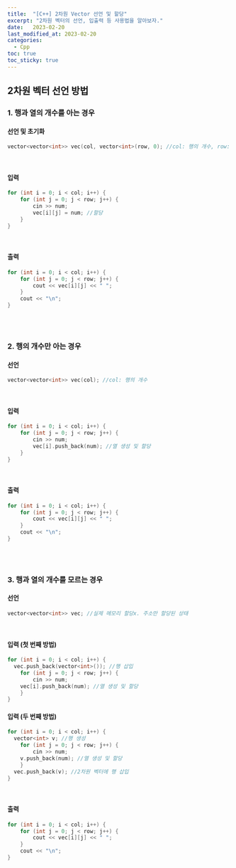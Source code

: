 ```yaml
---
title:  "[C++] 2차원 Vector 선언 및 할당"
excerpt: "2차원 벡터의 선언, 입출력 등 사용법을 알아보자."
date:   2023-02-20
last_modified_at: 2023-02-20
categories:
  - Cpp
toc: true
toc_sticky: true
---
```


## 2차원 벡터 선언 방법
### 1. 행과 열의 개수를 아는 경우
#### 선언 및 초기화
```c++
vector<vector<int>> vec(col, vector<int>(row, 0); //col: 행의 개수, row: 열의 개수; 모두 0으로 초기화
```
<br>

#### 입력
```c++
for (int i = 0; i < col; i++) {
	for (int j = 0; j < row; j++) {
		cin >> num;
		vec[i][j] = num; //할당
	}
}
```
<br>

#### 출력
```c++
for (int i = 0; i < col; i++) {
	for (int j = 0; j < row; j++) {
		cout << vec[i][j] << " ";
	}
	cout << "\n";
}
```
<br>
<br>

### 2. 행의 개수만 아는 경우
#### 선언
```c++
vector<vector<int>> vec(col); //col: 행의 개수
```
<br>

#### 입력
```c++
for (int i = 0; i < col; i++) {
	for (int j = 0; j < row; j++) {
		cin >> num;
		vec[i].push_back(num); //열 생성 및 할당
	}
}
```
<br>

#### 출력
```c++
for (int i = 0; i < col; i++) {
	for (int j = 0; j < row; j++) {
		cout << vec[i][j] << " ";
	}
	cout << "\n";
}
```
<br>
<br>

### 3. 행과 열의 개수를 모르는 경우
#### 선언
```c++
vector<vector<int>> vec; //실제 메모리 할당x. 주소만 할당된 상태
```
<br>

#### 입력 (첫 번째 방법)
```c++
for (int i = 0; i < col; i++) {
  vec.push_back(vector<int>()); //행 삽입
	for (int j = 0; j < row; j++) {
		cin >> num;
    vec[i].push_back(num); //열 생성 및 할당
	}
}
```
#### 입력 (두 번째 방법)
```c++
for (int i = 0; i < col; i++) {
  vector<int> v; //행 생성
	for (int j = 0; j < row; j++) {
		cin >> num;
    v.push_back(num); //열 생성 및 할당
	}
  vec.push_back(v); //2차원 벡터에 행 삽입
}
```
<br>

#### 출력
```c++
for (int i = 0; i < col; i++) {
	for (int j = 0; j < row; j++) {
		cout << vec[i][j] << " ";
	}
	cout << "\n";
}
```
<br>
<br>
